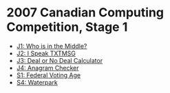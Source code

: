 # 2007 Canadian Computing Competition, Stage 1

* [J1: Who is in the Middle?][]
* [J2: I Speak TXTMSG][]
* [J3: Deal or No Deal Calculator][]
* [J4: Anagram Checker][]
* [S1: Federal Voting Age][]
* [S4: Waterpark][]

[J1: Who is in the Middle?]:      http://wcipeg.com/problems/desc/ccc07j1
[J2: I Speak TXTMSG]:             http://wcipeg.com/problems/desc/ccc07j2
[J3: Deal or No Deal Calculator]: http://wcipeg.com/problems/desc/ccc07j3
[J4: Anagram Checker]:            http://wcipeg.com/problems/desc/ccc07j4
[S1: Federal Voting Age]:         http://wcipeg.com/problems/desc/ccc07s1
[S4: Waterpark]:                  http://wcipeg.com/problems/desc/ccc07s4

